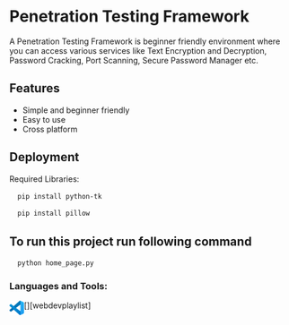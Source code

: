 
# Penetration Testing Framework

A Penetration Testing Framework is beginner friendly environment where
you can access various services like Text Encryption and Decryption, Password 
Cracking, Port Scanning, Secure Password Manager etc.
 


## Features

- Simple and beginner friendly
- Easy to use
- Cross platform




## Deployment

Required Libraries:

```bash
  pip install python-tk
```
```bash
  pip install pillow
```

## To run this project run following command

```bash
  python home_page.py
```

### Languages and Tools:

[<img align="left" alt="Visual Studio Code" width="26px" src="https://raw.githubusercontent.com/github/explore/80688e429a7d4ef2fca1e82350fe8e3517d3494d/topics/visual-studio-code/visual-studio-code.png" />][webdevplaylist]
